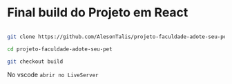 # Final build do Projeto em React

``` bash

git clone https://github.com/AlesonTalis/projeto-faculdade-adote-seu-pet

cd projeto-faculdade-adote-seu-pet

git checkout build

```

No vscode `abrir no LiveServer`